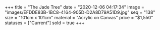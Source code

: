 +++
title = "The Jade Tree"
date = "2020-12-06 04:17:34"
image = "images/EFDDE83B-1BC8-4164-905D-D2A8D79A51D9.jpg"
seq = "138"
size = "101cm x 101cm"
material = "Acrylic on Canvas"
price = "$1,550"
statuses = ["Current"]
sold = true
+++
